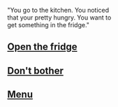"You go to the kitchen. You noticed  
that your pretty hungry. You want to  
get something in the fridge."

[Open the fridge](katismakinggames.md)
---
[Don't bother](livingroom.md)
---
[Menu](../README.md)
---